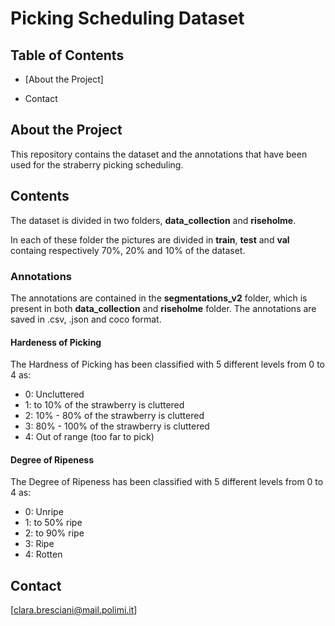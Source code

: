 # Picking Scheduling Dataset

## Table of Contents

* [About the Project]
  
* Contact

## About the Project
This repository contains the dataset and the annotations that have been used for the straberry picking scheduling.

## Contents

The dataset is divided in two folders, **data_collection** and **riseholme**.  

In each of these folder the pictures are divided in **train**, **test** and **val** containg respectively 70%, 20% and 10% of the dataset. 

### Annotations
The annotations are contained in the **segmentations_v2** folder, which is present in both **data_collection** and **riseholme** folder. 
The annotations are saved in .csv, .json and coco format. 

#### Hardeness of Picking

The Hardness of Picking has been classified with 5 different levels from 0 to 4 as:

* 0: Uncluttered
* 1: to 10% of the strawberry is cluttered
* 2: 10% - 80% of the strawberry is cluttered
* 3: 80% - 100% of the strawberry is cluttered
* 4: Out of range (too far to pick)

#### Degree of Ripeness

The Degree of Ripeness has been classified with 5 different levels from 0 to 4 as:

* 0: Unripe
* 1: to 50% ripe
* 2: to 90% ripe
* 3: Ripe
* 4: Rotten
  
## Contact

[clara.bresciani@mail.polimi.it]


